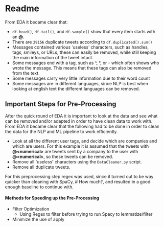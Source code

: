 # Readme

From EDA it became clear that:
* `df.head()`, `df.tail()`, and `df.sample()` show that every item starts with an **@**.
* There are `29156` duplicate tweets according to `df.duplicated().sum()`
* Messages contained various 'useless' characters, such as handles, tags, smileys, or URLs, these can easily be removed, while still keeping the main information of the tweet intact.
* Some messages end with a tag, such as ^, *, or - which often shows who wrote the message. This means that these tags can also be removed from the text.
* Some messages carry very little information due to their word count
* Some messages are in different languages, since NLP is best when looking at english text the different languages can
  be removed.

## Important Steps for Pre-Processing

After the quick round of EDA it is important to look at the data and see what can be removed and/or adapted in order to
have clean data to work with. From EDA it became clear that the following had to be done in order to clean the data for
the NLP and ML pipeline to work efficiently.

* Look at all the different user tags, and decide which are companies and which are users. For this example it is
  assumed that the tweets with **@\<numerical\>** are tweets sent by a company to the user with **@\<numerical\>**, so
  these tweets can be removed.
* Remove all 'useless' characters using the `DataCleaner.py` script.
* Remove all duplicate tweets.

For this preprocessing step regex was used, since it turned out to be way quicker than cleaning with SpaCy, # How much?,
and resulted in a good enough baseline to continue with.

#### Methods for Speeding up the Pre-Processing

* Filter Optimization
    * Using Regex to filter before trying to run Spacy to lemmatize/filter
* Minimize the use of apply